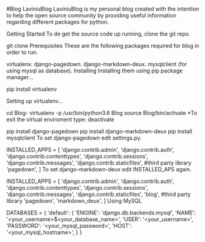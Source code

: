 #Blog
LaviniuBlog
LaviniuBlog is my personal blog created with the intention to help the open source community by providing useful information regarding different packages for python.

Getting Started
To de get the source code up running, clone the git repo.

  git clone 
Prerequisites
These are the following packages required for blog in order to run.

virtualenv.
django-pagedown.
django-markdown-deux.
mysqlclient (for using mysql as database).
Installing
Installing them using pip package manager...

pip install virtualenv

Setting up virtualenv...

cd Blog-
virtualenv -p /usr/bin/python3.6 Blog
source Blog/bin/activate
*To exit the virtual enviroment type: deactivate

pip install django-pagedown
pip install django-markdown-deux
pip install mysqlclient
To set django-pagedown edit settings.py.

INSTALLED_APPS = [
  'django.contrib.admin',
  'django.contrib.auth',
  'django.contrib.contenttypes',
  'django.contrib.sessions',
  'django.contrib.messages',
  'django.contrib.staticfiles',
  #third party library
  'pagedown',
]
To set django-markdown-deux edit INSTALLED_APS again.

INSTALLED_APPS = [
 'django.contrib.admin',
 'django.contrib.auth',
 'django.contrib.contenttypes',
 'django.contrib.sessions',
 'django.contrib.messages',
 'django.contrib.staticfiles',
 'blog',
 #third party library
 'pagedown',
 'markdown_deux',
]
Using MySQL

DATABASES = {
  'default': {
      'ENGINE': 'django.db.backends.mysql',
      'NAME': '<your_username>$<your_database_name>',
      'USER': '<your_username>',
      'PASSWORD': '<your_mysql_password>',
      'HOST': '<your_mysql_hostname>',
  }
}
